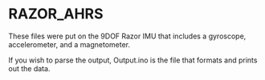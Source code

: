 # RAZOR_AHRS

These files were put on the 9DOF Razor IMU that includes a gyroscope, accelerometer, and a magnetometer.

If you wish to parse the output, Output.ino is the file that formats and prints out the data. 
